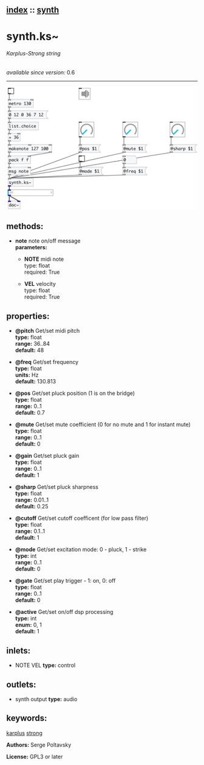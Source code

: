 [index](index.html) :: [synth](category_synth.html)
---

# synth.ks~

###### Karplus-Strong string

*available since version:* 0.6

---




[![example](../examples/img/synth.ks~.jpg)](../examples/pd/synth.ks~.pd)





## methods:

* **note**
note on/off message<br>
  __parameters:__
  - **NOTE** midi note<br>
    type: float <br>
    required: True <br>

  - **VEL** velocity<br>
    type: float <br>
    required: True <br>




## properties:

* **@pitch** 
Get/set midi pitch<br>
__type:__ float<br>
__range:__ 36..84<br>
__default:__ 48<br>

* **@freq** 
Get/set frequency<br>
__type:__ float<br>
__units:__ Hz<br>
__default:__ 130.813<br>

* **@pos** 
Get/set pluck position (1 is on the bridge)<br>
__type:__ float<br>
__range:__ 0..1<br>
__default:__ 0.7<br>

* **@mute** 
Get/set mute coefficient (0 for no mute and 1 for instant mute)<br>
__type:__ float<br>
__range:__ 0..1<br>
__default:__ 0<br>

* **@gain** 
Get/set pluck gain<br>
__type:__ float<br>
__range:__ 0..1<br>
__default:__ 1<br>

* **@sharp** 
Get/set pluck sharpness<br>
__type:__ float<br>
__range:__ 0.01..1<br>
__default:__ 0.25<br>

* **@cutoff** 
Get/set cutoff coefficent (for low pass filter)<br>
__type:__ float<br>
__range:__ 0.1..1<br>
__default:__ 1<br>

* **@mode** 
Get/set excitation mode: 0 - pluck, 1 - strike<br>
__type:__ int<br>
__range:__ 0..1<br>
__default:__ 0<br>

* **@gate** 
Get/set play trigger - 1: on, 0: off<br>
__type:__ float<br>
__range:__ 0..1<br>
__default:__ 0<br>

* **@active** 
Get/set on/off dsp processing<br>
__type:__ int<br>
__enum:__ 0, 1<br>
__default:__ 1<br>



## inlets:

* NOTE VEL 
__type:__ control<br>



## outlets:

* synth output
__type:__ audio<br>



## keywords:

[karplus](keywords/karplus.html)
[strong](keywords/strong.html)






**Authors:** Serge Poltavsky




**License:** GPL3 or later





